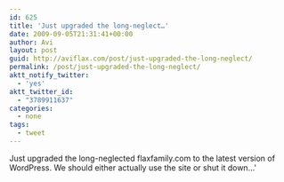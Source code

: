 ```yaml
---
id: 625
title: 'Just upgraded the long-neglect…'
date: 2009-09-05T21:31:41+00:00
author: Avi
layout: post
guid: http://aviflax.com/post/just-upgraded-the-long-neglect/
permalink: /post/just-upgraded-the-long-neglect/
aktt_notify_twitter:
  - 'yes'
aktt_twitter_id:
  - "3789911637"
categories:
  - none
tags:
  - tweet
---
```

Just upgraded the long-neglected flaxfamily.com to the latest version of WordPress. We should either actually use the site or shut it down…'